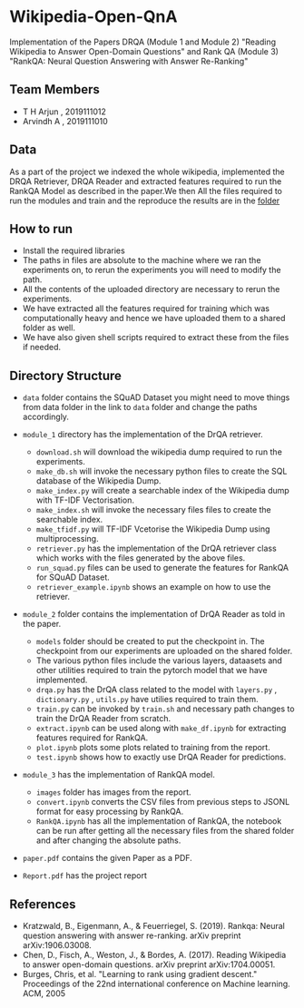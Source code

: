 # Wikipedia-Open-QnA

Implementation of the Papers DRQA (Module 1 and Module 2) "Reading Wikipedia to Answer Open-Domain Questions" and Rank QA (Module 3) "RankQA: Neural Question Answering with Answer Re-Ranking"

## Team Members

- T H Arjun , 2019111012
- Arvindh A , 2019111010

## Data

As a part of the project we indexed the whole wikipedia, implemented the DRQA Retriever, DRQA Reader and extracted features required to run the RankQA Model as described in the paper.We then All the files required to run the modules and train and the reproduce the results are in the [folder](https://iiitaphyd-my.sharepoint.com/:f:/g/personal/arjun_thekoot_research_iiit_ac_in/EiuPm6Hem95Aib5XDbNh05wB9XeMBeOBKUzecYuQ3IpWtw?e=XddpwF)

## How to run

- Install the required libraries
- The paths in files are absolute to the machine where we ran the experiments on, to rerun the experiments you will need to modify the path.
- All the contents of the uploaded directory are necessary to rerun the experiments.
- We have extracted all the features required for training which was computationally heavy and hence we have uploaded them to a shared folder as well.
- We have also given shell scripts required to extract these from the files if needed.

## Directory Structure

- `data` folder contains the SQuAD Dataset you might need to move things from data folder in the link to `data` folder and change the paths accordingly.
- `module_1` directory has the implementation of the DrQA retriever.
  - `download.sh` will download the wikipedia dump required to run the experiments.
  - `make_db.sh` will invoke the necessary python files to create the SQL database of the Wikipedia Dump.
  - `make_index.py` will create a searchable index of the Wikipedia dump with TF-IDF Vectorisation.
  - `make_index.sh` will invoke the necessary files files to create the searchable index.
  - `make_tfidf.py` will TF-IDF Vcetorise the Wikipedia Dump using multiprocessing.
  - `retriever.py` has the implementation of the DrQA retriever class which works with the files generated by the above files.
  - `run_squad.py` files can be used to generate the features for RankQA for SQuAD Dataset.
  - `retriever_example.ipynb` shows an example on how to use the retriever.
- `module_2` folder contains the implementation of DrQA Reader as told in the paper.

  - `models` folder should be created to put the checkpoint in. The checkpoint from our experiments are uploaded on the shared folder.
  - The various python files include the various layers, dataasets and other utilities required to train the pytorch model that we have implemented.
  - `drqa.py` has the DrQA class related to the model with `layers.py` , `dictionary.py` , `utils.py` have utilies required to train them.
  - `train.py` can be invoked by `train.sh` and necessary path changes to train the DrQA Reader from scratch.
  - `extract.ipynb` can be used along with `make_df.ipynb` for extracting features required for RankQA.
  - `plot.ipynb` plots some plots related to training from the report.
  - `test.ipynb` shows how to exactly use DrQA Reader for predictions.

- `module_3` has the implementation of RankQA model.

  - `images` folder has images from the report.
  - `convert.ipynb` converts the CSV files from previous steps to JSONL format for easy processing by RankQA.
  - `RankQA.ipynb` has all the implementation of RankQA, the notebook can be run after getting all the necessary files from the shared folder and after changing the absolute paths.

- `paper.pdf` contains the given Paper as a PDF.
- `Report.pdf` has the project report

## References

- Kratzwald, B., Eigenmann, A., & Feuerriegel, S. (2019). Rankqa: Neural question answering with answer re-ranking. arXiv preprint arXiv:1906.03008.
- Chen, D., Fisch, A., Weston, J., & Bordes, A. (2017). Reading Wikipedia to answer open-domain questions. arXiv preprint arXiv:1704.00051.
- Burges, Chris, et al. "Learning to rank using gradient descent." Proceedings of the 22nd international conference on Machine learning. ACM, 2005
